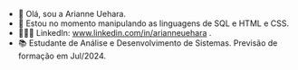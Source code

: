 - 👋 Olá, sou a Arianne Uehara.
- 👀 Estou no momento manipulando as linguagens de SQL e HTML e CSS.
- 👩🏻‍💻 LinkedIn: www.linkedin.com/in/arianneuehara .
- 📚 Estudante de Análise e Desenvolvimento de Sistemas. Previsão de formação em Jul/2024.
  


<!---
UeharaAri/UeharaAri is a ✨ special ✨ repository because its `README.md` (this file) appears on your GitHub profile.
You can click the Preview link to take a look at your changes.
--->
